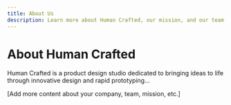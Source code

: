 ```yaml
---
title: About Us
description: Learn more about Human Crafted, our mission, and our team.
---
```

# About Human Crafted

Human Crafted is a product design studio dedicated to bringing ideas to life through innovative design and rapid prototyping...

[Add more content about your company, team, mission, etc.]